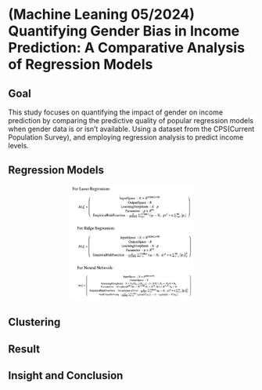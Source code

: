 # (Machine Leaning 05/2024) Quantifying Gender Bias in Income Prediction: A Comparative Analysis of Regression Models

## Goal
This study focuses on quantifying the impact of gender on income prediction by comparing the predictive quality of popular regression models when gender data is or isn’t available. 
Using a dataset from the CPS(Current Population Survey), and employing regression analysis to predict income levels.

## Regression Models
<div align="center">
  <img src="./Images/Model Morphisms.png" alt=" Regression Model Morphisms" width="50%" height="auto">
</div>

## Clustering

## Result

## Insight and Conclusion
